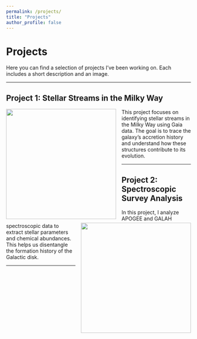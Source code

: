 ```yaml
---
permalink: /projects/
title: "Projects"
author_profile: false
---
```


# Projects  

Here you can find a selection of projects I’ve been working on. Each includes a short description and an image.  

---

## Project 1: Stellar Streams in the Milky Way  
<img src="/assets/images/project1.jpg" width="300" align="left" style="margin-right:15px; margin-bottom:10px;"/>  
This project focuses on identifying stellar streams in the Milky Way using Gaia data.  
The goal is to trace the galaxy’s accretion history and understand how these structures contribute to its evolution.  

---

## Project 2: Spectroscopic Survey Analysis  
<img src="/assets/images/project2.jpg" width="300" align="right" style="margin-left:15px; margin-bottom:10px;"/>  
In this project, I analyze APOGEE and GALAH spectroscopic data to extract stellar parameters and chemical abundances.  
This helps us disentangle the formation history of the Galactic disk.  

---

